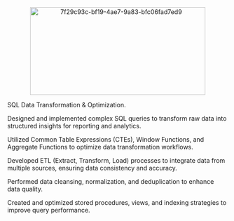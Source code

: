 <div align="center">
<img width="400" height="200" alt="7f29c93c-bf19-4ae7-9a83-bfc06fad7ed9" src="https://github.com/user-attachments/assets/54ad441a-3c04-4cb0-8ed7-8886cffcdd08" />
</div>


SQL Data Transformation & Optimization.      


Designed and implemented complex SQL queries to transform raw data into structured insights for reporting and analytics.

Utilized Common Table Expressions (CTEs), Window Functions, and Aggregate Functions to optimize data transformation workflows.

Developed ETL (Extract, Transform, Load) processes to integrate data from multiple sources, ensuring data consistency and accuracy.

Performed data cleansing, normalization, and deduplication to enhance data quality.

Created and optimized stored procedures, views, and indexing strategies to improve query performance.

